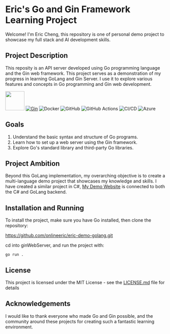 # Eric's Go and Gin Framework Learning Project

Welcome! I'm Eric Cheng, this repository is one of personal demo project to showcase my full stack and AI development skills.

## Project Description

This reposity is an API server developed using Go programming language and the Gin web framework. This project serves as a demonstration of my progress in learning GoLang and Gin Server. I use it to explore various features and concepts in Go programming and Gin web development.

[<img src="https://go.dev/blog/go-brand/Go-Logo/PNG/Go-Logo_Blue.png" width="60">](https://pkg.go.dev/go.dev/)
[![Gin](https://avatars.githubusercontent.com/u/7894478?s=48&v=4)](https://gin-gonic.com/)
![Docker](https://img.shields.io/badge/-Docker-2496ED?logo=docker&logoColor=white)
![GitHub](https://img.shields.io/badge/-GitHub-181717?logo=github&logoColor=white)
![GitHub Actions](https://img.shields.io/badge/-GitHub%20Actions-2088FF?logo=github-actions&logoColor=white)
![CI/CD](https://img.shields.io/badge/-CI%2FCD-5C6BC0?logo=jenkins&logoColor=white)
![Azure](https://img.shields.io/badge/-Azure-0089D6?logo=microsoft-azure&logoColor=white)

## Goals

1. Understand the basic syntax and structure of Go programs.
2. Learn how to set up a web server using the Gin framework.
3. Explore Go's standard library and third-party Go libraries.

## Project Ambition

Beyond this GoLang implementation, my overarching objective is to create a multi-language demo project that showcases my knowledge and skills. I have created a similar project in C#, [My Demo Website](https://agreeable-water-061d90800.5.azurestaticapps.net) is connected to both the C# and GoLang backend.

## Installation and Running

To install the project, make sure you have Go installed, then clone the repository:

https://github.com/onlineeric/eric-demo-golang.git

cd into ginWebServer, and run the project with:

`go run .`

## License

This project is licensed under the MIT License - see the [LICENSE.md](LICENSE.md) file for details

## Acknowledgements

I would like to thank everyone who made Go and Gin possible, and the community around these projects for creating such a fantastic learning environment.
